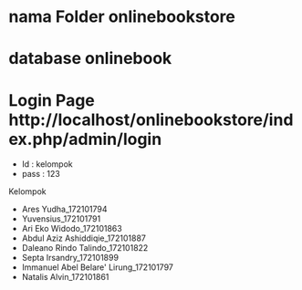 # nama Folder onlinebookstore
# database onlinebook
# Login Page http://localhost/onlinebookstore/index.php/admin/login
- Id : kelompok
- pass : 123


Kelompok

- Ares Yudha_172101794
- Yuvensius_172101791
- Ari Eko Widodo_172101863
- Abdul Aziz Ashiddiqie_172101887
- Daleano Rindo Talindo_172101822
- Septa Irsandry_172101899
- Immanuel Abel Belare' Lirung_172101797
- Natalis Alvin_172101861


